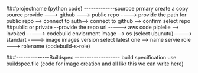 ###projectname (python code)
-------------sourcce prmary create a copy
source provide ---> github ---> public repo ----> provide the path for public repo --> connect to auth--> connect to github --> confirm
select repo
##public or private
--provide the repo url 
-----> aws code piplelie --> invoked -----> codebuild  enviorment image --> os (select ubunutu)----->  standart ----> image
images version select latest one  --> name servie role ---> rolename (codebuild-s-role)

###--------------Buildspec -------------------
build specification
use buildspec.file (code for image creation and all likr this we can write here)

